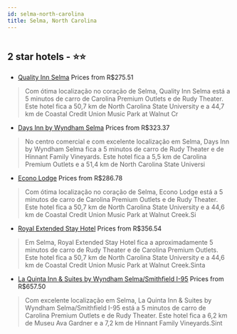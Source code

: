 ```yaml
---
id: selma-north-carolina
title: Selma, North Carolina
---
```


<center><img src="https://i.travelapi.com/hotels/1000000/20000/10900/10832/f40cd1c9_z.jpg" alt="" /></center>


##  2 star hotels - ⭐️⭐️

-    [Quality Inn Selma](https://www.hurb.com/br/aud/https://www.hurb.com/br/hotels/selma/quality-inn-selma-HT-XXXT?cmp=18055) Prices from R$275.51
   > Com ótima localização no coração de Selma, Quality Inn Selma está a 5 minutos de carro de Carolina Premium Outlets e de Rudy Theater.  Este hotel fica a 50,7 km de North Carolina State University e a 44,7 km de Coastal Credit Union Music Park at Walnut Cr
-    [Days Inn by Wyndham Selma](https://www.hurb.com/br/aud/https://www.hurb.com/br/hotels/selma/days-inn-by-wyndham-selma-HT-HA0C?cmp=18055) Prices from R$323.37
   > No centro comercial e com excelente localização em Selma, Days Inn by Wyndham Selma fica a 5 minutos de carro de Rudy Theater e de Hinnant Family Vineyards.  Este hotel fica a 5,5 km de Carolina Premium Outlets e a 51,4 km de North Carolina State Universi
-    [Econo Lodge](https://www.hurb.com/br/aud/https://www.hurb.com/br/hotels/selma/econo-lodge-HT-9RKL?cmp=18055) Prices from R$286.78
   > Com ótima localização no coração de Selma, Econo Lodge está a 5 minutos de carro de Carolina Premium Outlets e de Rudy Theater.  Este hotel fica a 50,7 km de North Carolina State University e a 44,6 km de Coastal Credit Union Music Park at Walnut Creek.Si
-    [Royal Extended Stay Hotel](https://www.hurb.com/br/aud/https://www.hurb.com/br/hotels/selma/royal-extended-stay-hotel-HT-3QAK?cmp=18055) Prices from R$356.54
   > Em Selma, Royal Extended Stay Hotel fica a aproximadamente 5 minutos de carro de Rudy Theater e de Carolina Premium Outlets.  Este hotel fica a 50,7 km de North Carolina State University e a 44,6 km de Coastal Credit Union Music Park at Walnut Creek.Sinta
-    [La Quinta Inn & Suites by Wyndham Selma/Smithfield I-95](https://www.hurb.com/br/aud/https://www.hurb.com/br/hotels/selma/la-quinta-inn-suites-by-wyndham-selma-smithfield-i-95-HT-WFPS?cmp=18055) Prices from R$657.50
   > Com excelente localização em Selma, La Quinta Inn & Suites by Wyndham Selma/Smithfield I-95 está a 5 minutos de carro de Carolina Premium Outlets e de Rudy Theater.  Este hotel fica a 6,2 km de Museu Ava Gardner e a 7,2 km de Hinnant Family Vineyards.Sint
